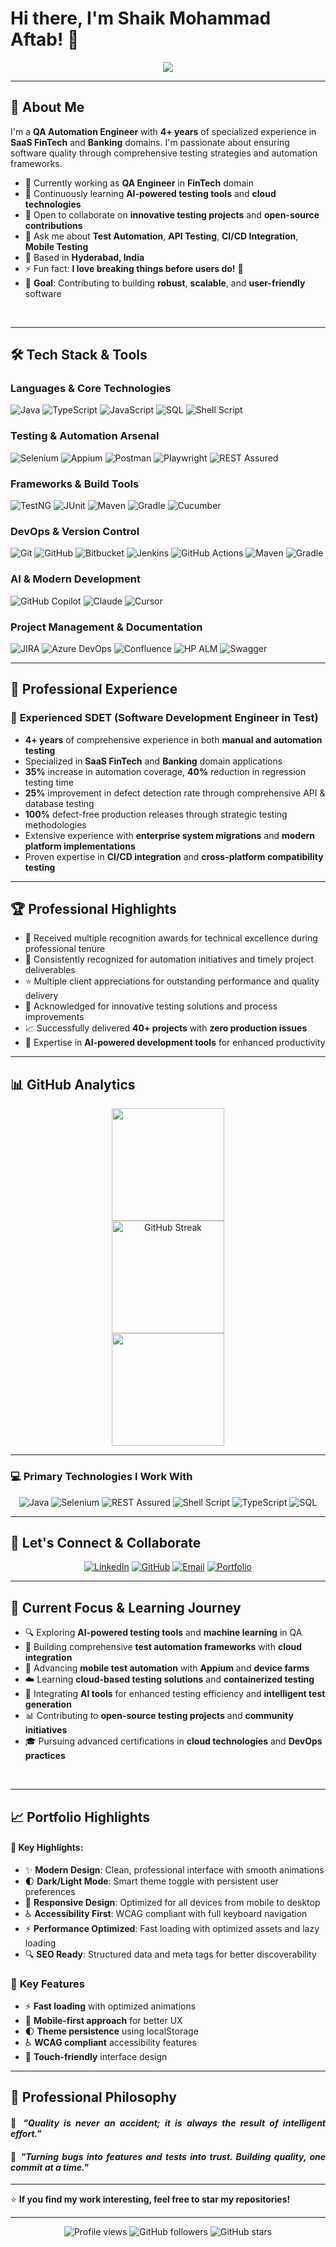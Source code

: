# Hi there, I'm Shaik Mohammad Aftab! 👋

<div align="center">
  <img src="https://readme-typing-svg.herokuapp.com/?lines=QA+Automation+Engineer;4%2B+Years+Experience;SaaS+%26+FinTech+Expert;Selenium+%7C+Appium+%7C+REST+Assured&font=Fira%20Code&center=true&width=440&height=45&color=36BCF7&vCenter=true&size=22">
</div>

---

## 🚀 About Me

I'm a **QA Automation Engineer** with **4+ years** of specialized experience in **SaaS FinTech** and **Banking** domains. I'm passionate about ensuring software quality through comprehensive testing strategies and automation frameworks.


- 🔭 Currently working as **QA Engineer** in **FinTech** domain
- 🌱 Continuously learning **AI-powered testing tools** and **cloud technologies**
- 👯 Open to collaborate on **innovative testing projects** and **open-source contributions**
- 💬 Ask me about **Test Automation**, **API Testing**, **CI/CD Integration**, **Mobile Testing**
- 📍 Based in **Hyderabad, India**
- ⚡ Fun fact: **I love breaking things before users do!** 🐛
- 🎯 **Goal**: Contributing to building **robust**, **scalable**, and **user-friendly** software

<br clear="right"/>

---

## 🛠️ Tech Stack & Tools

### Languages & Core Technologies

![Java](https://img.shields.io/badge/Java-ED8B00?style=for-the-badge&logo=openjdk&logoColor=white)
![TypeScript](https://img.shields.io/badge/TypeScript-007ACC?style=for-the-badge&logo=typescript&logoColor=white)
![JavaScript](https://img.shields.io/badge/JavaScript-F7DF1E?style=for-the-badge&logo=javascript&logoColor=black)
![SQL](https://img.shields.io/badge/SQL-316192?style=for-the-badge&logo=postgresql&logoColor=white)
![Shell Script](https://img.shields.io/badge/Shell_Script-121011?style=for-the-badge&logo=gnu-bash&logoColor=white)

### Testing & Automation Arsenal</b></summary>

![Selenium](https://img.shields.io/badge/Selenium-43B02A?style=for-the-badge&logo=selenium&logoColor=white)
![Appium](https://img.shields.io/badge/Appium-662D91?style=for-the-badge&logo=appium&logoColor=white)
![Postman](https://img.shields.io/badge/Postman-FF6C37?style=for-the-badge&logo=postman&logoColor=white)
![Playwright](https://img.shields.io/badge/Playwright-2EAD33?style=for-the-badge&logo=playwright&logoColor=white)
![REST Assured](https://img.shields.io/badge/REST_Assured-25A162?style=for-the-badge&logo=rest&logoColor=white)

### Frameworks & Build Tools
![TestNG](https://img.shields.io/badge/TestNG-DC382D?style=for-the-badge&logo=testng&logoColor=white)
![JUnit](https://img.shields.io/badge/JUnit-25A162?style=for-the-badge&logo=junit5&logoColor=white)
![Maven](https://img.shields.io/badge/Maven-C71A36?style=for-the-badge&logo=apache-maven&logoColor=white)
![Gradle](https://img.shields.io/badge/Gradle-02303A?style=for-the-badge&logo=gradle&logoColor=white)
![Cucumber](https://img.shields.io/badge/Cucumber-23D96C?style=for-the-badge&logo=cucumber&logoColor=white)

### DevOps & Version Control
![Git](https://img.shields.io/badge/Git-F05032?style=for-the-badge&logo=git&logoColor=white)
![GitHub](https://img.shields.io/badge/GitHub-181717?style=for-the-badge&logo=github&logoColor=white)
![Bitbucket](https://img.shields.io/badge/Bitbucket-0052CC?style=for-the-badge&logo=bitbucket&logoColor=white)
![Jenkins](https://img.shields.io/badge/Jenkins-D24939?style=for-the-badge&logo=jenkins&logoColor=white)
![GitHub Actions](https://img.shields.io/badge/GitHub_Actions-2088FF?style=for-the-badge&logo=github-actions&logoColor=white)
![Maven](https://img.shields.io/badge/Maven-C71A36?style=for-the-badge&logo=apache-maven&logoColor=white)
![Gradle](https://img.shields.io/badge/Gradle-02303A?style=for-the-badge&logo=gradle&logoColor=white)

### AI & Modern Development

![GitHub Copilot](https://img.shields.io/badge/GitHub_Copilot-000000?style=for-the-badge&logo=github&logoColor=white)
![Claude](https://img.shields.io/badge/Claude-FF6B00?style=for-the-badge&logo=anthropic&logoColor=white)
![Cursor](https://img.shields.io/badge/Cursor-007ACC?style=for-the-badge&logo=cursor&logoColor=white)

### Project Management & Documentation

![JIRA](https://img.shields.io/badge/JIRA-0052CC?style=for-the-badge&logo=jira&logoColor=white)
![Azure DevOps](https://img.shields.io/badge/Azure_DevOps-0078D7?style=for-the-badge&logo=azure-devops&logoColor=white)
![Confluence](https://img.shields.io/badge/Confluence-172B4D?style=for-the-badge&logo=confluence&logoColor=white)
![HP ALM](https://img.shields.io/badge/HP_ALM-0078D7?style=for-the-badge&logo=microfocus&logoColor=white)
![Swagger](https://img.shields.io/badge/Swagger-85EA2D?style=for-the-badge&logo=swagger&logoColor=black)

---

## 💼 Professional Experience

### 🏢 **Experienced SDET (Software Development Engineer in Test)**
- **4+ years** of comprehensive experience in both **manual and automation testing**
- Specialized in **SaaS FinTech** and **Banking** domain applications
- **35%** increase in automation coverage, **40%** reduction in regression testing time
- **25%** improvement in defect detection rate through comprehensive API & database testing
- **100%** defect-free production releases through strategic testing methodologies
- Extensive experience with **enterprise system migrations** and **modern platform implementations**
- Proven expertise in **CI/CD integration** and **cross-platform compatibility testing**

---

## 🏆 Professional Highlights

- 🥇 Received multiple recognition awards for technical excellence during professional tenure
- 🏅 Consistently recognized for automation initiatives and timely project deliverables  
- ⭐ Multiple client appreciations for outstanding performance and quality delivery
- 🎯 Acknowledged for innovative testing solutions and process improvements
- 📈 Successfully delivered **40+ projects** with **zero production issues**
- 🔧 Expertise in **AI-powered development tools** for enhanced productivity

---

## 📊 GitHub Analytics

<div align="center">
  <img height="180em" src="https://github-readme-stats.vercel.app/api?username=Aftab-00&show_icons=true&theme=tokyonight&include_all_commits=true&count_private=true&border_radius=15&bg_color=0D1117&hide_border=false&cache_seconds=86400"/> <br>
  <img height="180em" src="https://streak-stats.demolab.com?user=Aftab-00&theme=tokyonight-duo&short_numbers=true" alt="GitHub Streak" /><br>
   <img height="180em" src="https://github-readme-stats.vercel.app/api/top-langs/?username=Aftab-00&layout=compact&langs_count=10&theme=tokyonight&include_all_commits=true&count_private=true&border_radius=10&bg_color=0D1117&hide_border=false&cache_seconds=86400"/> <br>

[//]: # (<img src="https://github-readme-streak-stats.herokuapp.com/?user=Aftab-00&theme=tokyonight&border_radius=10&t=1&layout=compact&bg_color=0D1117&hide_border=true&t=1" alt="GitHub Streak" />)
</div>

---

### 💻 Primary Technologies I Work With
<div align="center">
  
![Java](https://img.shields.io/badge/Java-Expert-ED8B00?style=for-the-badge&logo=openjdk&logoColor=white)
![Selenium](https://img.shields.io/badge/Selenium-Advanced-43B02A?style=for-the-badge&logo=selenium&logoColor=white)
![REST Assured](https://img.shields.io/badge/REST_Assured-Advanced-25A162?style=for-the-badge&logo=rest&logoColor=white)
![Shell Script](https://img.shields.io/badge/Shell_Script-Proficient-4EAA25?style=for-the-badge&logo=gnu-bash&logoColor=white)
![TypeScript](https://img.shields.io/badge/TypeScript-Proficient-007ACC?style=for-the-badge&logo=typescript&logoColor=white)
![SQL](https://img.shields.io/badge/SQL-Advanced-316192?style=for-the-badge&logo=postgresql&logoColor=white)

</div>

---

## 🤝 Let's Connect & Collaborate

<div align="center">

[![LinkedIn](https://img.shields.io/badge/LinkedIn-0077B5?style=for-the-badge&logo=linkedin&logoColor=white)](https://linkedin.com/in/aftab-sk-md)
[![GitHub](https://img.shields.io/badge/GitHub-100000?style=for-the-badge&logo=github&logoColor=white)](https://github.com/Aftab-00)
[![Email](https://img.shields.io/badge/Email-D14836?style=for-the-badge&logo=gmail&logoColor=white)](mailto:aftabshaikmohammad@gmail.com)
[![Portfolio](https://img.shields.io/badge/Portfolio-FF5722?style=for-the-badge&logo=google-chrome&logoColor=white)](https://aftab-00.github.io)

</div>

---

## 🎯 Current Focus & Learning Journey

- 🔍 Exploring **AI-powered testing tools** and **machine learning** in QA
- 🚀 Building comprehensive **test automation frameworks** with **cloud integration**
- 📱 Advancing **mobile test automation** with **Appium** and **device farms**
- ☁️ Learning **cloud-based testing solutions** and **containerized testing**
- 🤖 Integrating **AI tools** for enhanced testing efficiency and **intelligent test generation**
- 📊 Contributing to **open-source testing projects** and **community initiatives**
- 🎓 Pursuing advanced certifications in **cloud technologies** and **DevOps practices**

<br clear="right"/>

---

## 📈 Portfolio Highlights


#### 🌟 **Key Highlights:**
- ✨ **Modern Design**: Clean, professional interface with smooth animations
- 🌓 **Dark/Light Mode**: Smart theme toggle with persistent user preferences
- 📱 **Responsive Design**: Optimized for all devices from mobile to desktop
- ♿ **Accessibility First**: WCAG compliant with full keyboard navigation
- ⚡ **Performance Optimized**: Fast loading with optimized assets and lazy loading
- 🔍 **SEO Ready**: Structured data and meta tags for better discoverability

### 🔧 **Key Features**
- ⚡ **Fast loading** with optimized animations
- 🎯 **Mobile-first approach** for better UX
- 🌓 **Theme persistence** using localStorage
- ♿ **WCAG compliant** accessibility features
- 📱 **Touch-friendly** interface design

---
## 💬 Professional Philosophy

<div align="justify">

#### 💭 *"Quality is never an accident; it is always the result of intelligent effort."*
#### 💭 *"Turning bugs into features and tests into trust. Building quality, one commit at a time."*
</div>


---

⭐ **If you find my work interesting, feel free to star my repositories!**

---

<div align="center">
  <img src="https://komarev.com/ghpvc/?username=Aftab-00&label=Profile%20Views&color=blueviolet&style=for-the-badge" alt="Profile views" />
  <img src="https://img.shields.io/github/followers/Aftab-00?label=Followers&style=for-the-badge&color=blue" alt="GitHub followers" />
  <img src="https://img.shields.io/github/stars/Aftab-00?label=Stars&style=for-the-badge&color=yellow" alt="GitHub stars" />
</div>
</div>
